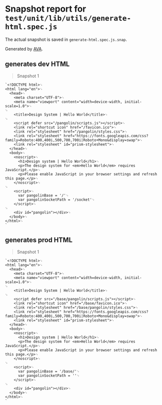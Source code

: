 # Snapshot report for `test/unit/lib/utils/generate-html.spec.js`

The actual snapshot is saved in `generate-html.spec.js.snap`.

Generated by [AVA](https://avajs.dev).

## generates dev HTML

> Snapshot 1

    `<!DOCTYPE html>␊
    <html lang="en">␊
      <head>␊
        <meta charset="UTF-8">␊
        <meta name="viewport" content="width=device-width, initial-scale=1.0">␊
    ␊
        <title>Design System | Hello World</title>␊
    ␊
        <script defer src="/pangolin/scripts.js"></script>␊
        <link rel="shortcut icon" href="/favicon.ico">␊
        <link rel="stylesheet" href="/pangolin/styles.css">␊
        <link rel="stylesheet" href="https://fonts.googleapis.com/css?family=Roboto:400,400i,500,700,700i|Roboto+Mono&display=swap">␊
        <link rel="stylesheet" id="prism-stylesheet">␊
      </head>␊
      <body>␊
        <noscript>␊
          <h1>Design system | Hello World</h1>␊
          <p>The design system for <em>Hello World</em> requires JavaScript.</p>␊
          <p>Please enable JavaScript in your browser settings and refresh this page.</p>␊
        </noscript>␊
    ␊
        <script>␊
          var pangolinBase = '/'␊
          var pangolinSocketPath = '/socket'␊
        </script>␊
    ␊
        <div id="pangolin"></div>␊
      </body>␊
    </html>␊
    `

## generates prod HTML

> Snapshot 1

    `<!DOCTYPE html>␊
    <html lang="en">␊
      <head>␊
        <meta charset="UTF-8">␊
        <meta name="viewport" content="width=device-width, initial-scale=1.0">␊
    ␊
        <title>Design System | Hello World</title>␊
    ␊
        <script defer src="/base/pangolin/scripts.js"></script>␊
        <link rel="shortcut icon" href="/base/favicon.ico">␊
        <link rel="stylesheet" href="/base/pangolin/styles.css">␊
        <link rel="stylesheet" href="https://fonts.googleapis.com/css?family=Roboto:400,400i,500,700,700i|Roboto+Mono&display=swap">␊
        <link rel="stylesheet" id="prism-stylesheet">␊
      </head>␊
      <body>␊
        <noscript>␊
          <h1>Design system | Hello World</h1>␊
          <p>The design system for <em>Hello World</em> requires JavaScript.</p>␊
          <p>Please enable JavaScript in your browser settings and refresh this page.</p>␊
        </noscript>␊
    ␊
        <script>␊
          var pangolinBase = '/base/'␊
          var pangolinSocketPath = ''␊
        </script>␊
    ␊
        <div id="pangolin"></div>␊
      </body>␊
    </html>␊
    `
